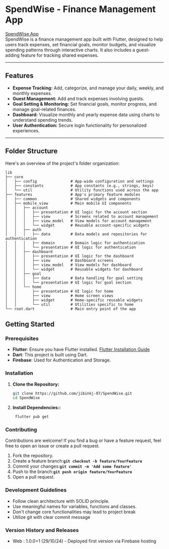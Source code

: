 # SpendWise - Finance Management App

[SpendWise App](https://my-budget-2600c.web.app)  
SpendWise is a finance management app built with Flutter, designed to help users track expenses, set financial goals, monitor budgets, and visualize spending patterns through interactive charts. It also includes a guest-adding feature for tracking shared expenses.

---

## Features

- **Expense Tracking:** Add, categorize, and manage your daily, weekly, and monthly expenses.
- **Guest Management:** Add and track expenses involving guests.
- **Goal Setting & Monitoring:** Set financial goals, monitor progress, and manage goal-related finances.
- **Dashboard:** Visualize monthly and yearly expense data using charts to understand spending trends.
- **User Authentication:** Secure login functionality for personalized experiences.

---

## Folder Structure

Here's an overview of the project's folder organization:

```plaintext
lib
├── core
│   ├── config               # App-wide configuration and settings
│   ├── constants            # App constants (e.g., strings, keys)
│   └── util                 # Utility functions used across the app
├── features                 # App's primary feature modules
│   ├── common               # Shared widgets and components
│   ├── mobile_view          # Main mobile UI components
│   │   ├── account
│   │   │   ├── presentation # UI logic for the account section
│   │   │   ├── view         # Screens related to account management
│   │   │   ├── view_model   # View models for account management
│   │   │   └── widget       # Reusable account-specific widgets
│   │   ├── auth
│   │   │   ├── data         # Data models and repositories for authentication
│   │   │   ├── domain       # Domain logic for authentication
│   │   │   └── presentation # UI logic for authentication
│   │   ├── dashboard
│   │   │   ├── presentation # UI logic for the dashboard
│   │   │   ├── view         # Dashboard screens
│   │   │   ├── view_model   # View models for dashboard
│   │   │   └── widget       # Reusable widgets for dashboard
│   │   ├── goal
│   │   │   ├── data         # Data handling for goal setting
│   │   │   └── presentation # UI logic for goal section
│   │   └── home
│   │       ├── presentation # UI logic for home
│   │       ├── view         # Home screen views
│   │       ├── widget       # Home-specific reusable widgets
│   │       └── util         # Utilities specific to home
└── root.dart                # Main entry point of the app
```
## Getting Started

### Prerequisites
- **Flutter**: Ensure you have Flutter installed. [Flutter Installation Guide](https://flutter.dev/docs/get-started/install)
- **Dart**: This project is built using Dart.
- **Firebase**: Used for Authentication and Storage.

### Installation

1. **Clone the Repository:**
   ```bash
   git clone https://github.com/jibinkj-07/SpendWise.git
   cd SpendWise
   ```
2. **Install Dependencies::**
   ```bash
    flutter pub get
   ```

### Contributing
Contributions are welcome! If you find a bug or have a feature request, feel free to open an issue or create a pull request.

1. Fork the repository.
2. Create a feature branch:**` git checkout -b feature/YourFeature  `**
3. Commit your changes:**` git commit -m 'Add some feature' `**
4. Push to the branch:**` git push origin feature/YourFeature `**
5. Open a pull request.

### Development Guidelines

- Follow clean architecture with SOLID principle.
- Use meaningful names for variables, functions and classes.
- Don\'t change core functionalities may lead to project break
- Utilize git with clear commit message

### Version History and Releases

- Web : 1.0.0+1 (29/10/24) - Deployed first version via Firebase hosting
